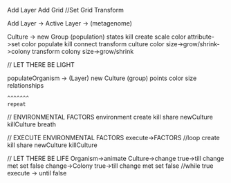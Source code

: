 Add Layer
  Add Grid
  //Set Grid Transform

Add Layer -> Active Layer -> (metagenome)
  
  Culture -> new Group (population)
    states
      kill
      create
      scale
      color
    attribute->set
      color
    populate
    kill
    connect
    transform culture
      color
      size->grow/shrink->colony
    transform colony
      size->grow/shrink


// LET THERE BE LIGHT

populateOrganism -> (Layer)
  new Culture (group)
    points
    color
    size
    relationships

    ^^^^^^^
    repeat


// ENVIRONMENTAL FACTORS
environment
  create
  kill
  share
  newCulture
  killCulture
  breath


// EXECUTE ENVIRONMENTAL FACTORS
execute->FACTORS //loop
  create
  kill
  share
  newCulture
  killCulture

// LET THERE BE LIFE
  Organism->animate
    Culture->change
      true->till change met
        set false
    change->Colony
      true->till change met
        set false
        //while true execute -> until false











